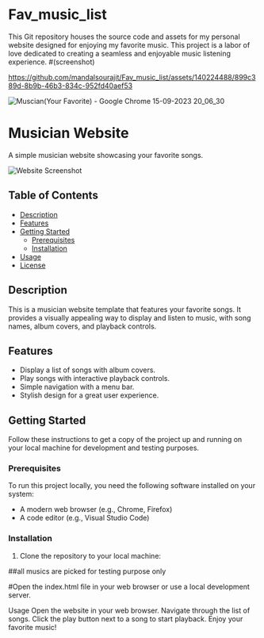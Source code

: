 # Fav_music_list
This Git repository houses the source code and assets for my personal website designed for enjoying my favorite music. This project is a labor of love dedicated to creating a seamless and enjoyable music listening experience.
#(screenshot)

https://github.com/mandalsourajit/Fav_music_list/assets/140224488/899c389d-8b9b-46b3-834c-952fd40aef53

![Muscian(Your Favorite) - Google Chrome 15-09-2023 20_06_30](https://github.com/mandalsourajit/Fav_music_list/assets/140224488/e8549ba7-6484-4d8c-b4e9-0cb772fe0ec0)

# Musician Website

A simple musician website showcasing your favorite songs.

![Website Screenshot](screenshot.png)

## Table of Contents

- [Description](#description)
- [Features](#features)
- [Getting Started](#getting-started)
  - [Prerequisites](#prerequisites)
  - [Installation](#installation)
- [Usage](#usage)
- [License](#license)

## Description

This is a musician website template that features your favorite songs. It provides a visually appealing way to display and listen to music, with song names, album covers, and playback controls.

## Features

- Display a list of songs with album covers.
- Play songs with interactive playback controls.
- Simple navigation with a menu bar.
- Stylish design for a great user experience.

## Getting Started

Follow these instructions to get a copy of the project up and running on your local machine for development and testing purposes.

### Prerequisites

To run this project locally, you need the following software installed on your system:

- A modern web browser (e.g., Chrome, Firefox)
- A code editor (e.g., Visual Studio Code)

### Installation

1. Clone the repository to your local machine:

##all musics are picked for testing purpose only

#Open the index.html file in your web browser or use a local development server.

Usage
Open the website in your web browser.
Navigate through the list of songs.
Click the play button next to a song to start playback.
Enjoy your favorite music!

